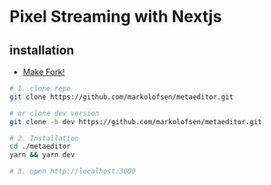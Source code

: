 # Pixel Streaming with Nextjs

## installation

* [Make Fork!](https://github.com/markolofsen/metaeditor/fork)

```bash
# 1. clone repo
git clone https://github.com/markolofsen/metaeditor.git

# or clone dev version
git clone -b dev https://github.com/markolofsen/metaeditor.git

# 2. Installation
cd ./metaeditor
yarn && yarn dev

# 3. open http://localhost:3000
```